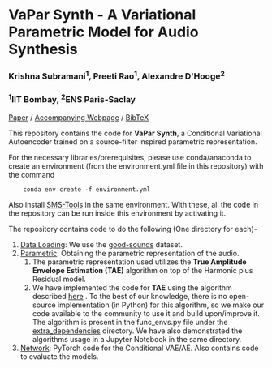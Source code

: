 # VaPar Synth - A Variational Parametric Model for Audio Synthesis

### Krishna Subramani<sup>1</sup>, Preeti Rao<sup>1</sup>, Alexandre D'Hooge<sup>2</sup>
### <sup>1</sup>IIT Bombay, <sup>2</sup>ENS Paris-Saclay

<a href="https://www.ee.iitb.ac.in/student/~krishnasubramani/data/icassp_paper.pdf" target="_blank">Paper</a> 	/	 <a href="https://www.ee.iitb.ac.in/student/~krishnasubramani/icassp2020.html" target="_blank">Accompanying Webpage</a> 	/	<a href="https://www.ee.iitb.ac.in/student/~krishnasubramani/data/vapar.bib" target="_blank">BibTeX</a>

This repository contains the code for **VaPar Synth**, a Conditional Variational Autoencoder trained on a source-filter inspired parametric representation.  
<!-- summarized below in the figure, ![Network Architecture](https://www.ee.iitb.ac.in/student/~krishnasubramani/ex/net_arch.png) -->

For the necessary libraries/prerequisites, please use conda/anaconda to create an environment (from the environment.yml file in this repository) with the command   
~~~
	conda env create -f environment.yml
~~~
Also install <a href="https://github.com/MTG/sms-tools" target="_blank">SMS-Tools</a> in the same environment. With these, all the code in the repository can be run inside this environment by activating it.  

The repository contains code to do the following (One directory for each)-

1. [Data Loading](./Data_Loading/README.md): We use the <a href="https://zenodo.org/record/820937#.XgB01HUzZhE" target="_blank">good-sounds</a> dataset. 
2. [Parametric](./Parametric/README.md): Obtaining the parametric representation of the audio.   
	1. The parametric representation used utilizes the **True Amplitude Envelope Estimation (TAE)** algorithm on top of the Harmonic plus Residual model.   
	2. We have implemented the code for **TAE** using the algorithm described <a href="https://hal.archives-ouvertes.fr/hal-01161334" target="_blank">here</a> . To the best of our knowledge, there is no open-source implementation (in Python) for this algorithm, so we make our code available to the community to use it and build upon/improve it. The algorithm is present in the func\_envs.py file under the [extra\_dependencies](./extra_dependencies/README.md) directory. We have also demonstrated the algorithms usage in a Jupyter Notebook in the same directory. 
3. [Network](./Network/README.md): PyTorch code for the Conditional VAE/AE. Also contains code to evaluate the models.

<!-- ---
If you use the code/paper, please cite the work as:  
~~~
@unpublished{subramani_vapar,
  title={VaPar Synth - A Variational Parametric Model for Audio Synthesis},
  author={Subramani, Krishna and Rao, Preeti and D'Hooge, Alexandre},
  note = "Submitted to ICASSP 2020"
  journal={ICASSP 2020, Under Review},
  eprint = {https://www.ee.iitb.ac.in/student/~krishnasubramani/data/icassp_paper.pdf}
} 
~~~ -->
	

